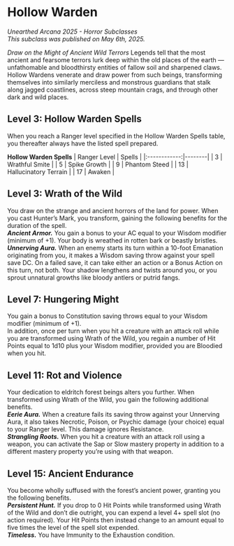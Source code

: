 # Hollow Warden
*Unearthed Arcana 2025 - Horror Subclasses*  
*This subclass was published on May 6th, 2025.*  

*Draw on the Might of Ancient Wild Terrors*
Legends tell that the most ancient and fearsome terrors lurk deep within the old places of the earth — unfathomable and bloodthirsty entities of fallow soil and sharpened claws. Hollow Wardens venerate and draw power from such beings, transforming themselves into similarly merciless and monstrous guardians that stalk along jagged coastlines, across steep mountain crags, and through other dark and wild places.

## Level 3: Hollow Warden Spells
When you reach a Ranger level specified in the Hollow Warden Spells table, you thereafter always have the listed spell prepared.

**Hollow Warden Spells**
| Ranger Level | Spells |
|:------------:|--------|
| 3            | Wrathful Smite |
| 5            | Spike Growth |
| 9            | Phantom Steed |
| 13           | Hallucinatory Terrain |
| 17           | Awaken |

## Level 3: Wrath of the Wild
You draw on the strange and ancient horrors of the land for power. When you cast Hunter’s Mark, you transform, gaining the following benefits for the duration of the spell.  
***Ancient Armor.*** You gain a bonus to your AC equal to your Wisdom modifier (minimum of +1). Your body is wreathed in rotten bark or beastly bristles.  
***Unnerving Aura.*** When an enemy starts its turn within a 10-foot Emanation originating from you, it makes a Wisdom saving throw against your spell save DC. On a failed save, it can take either an action or a Bonus Action on this turn, not both. Your shadow lengthens and twists around you, or you sprout unnatural growths like bloody antlers or putrid fangs.

## Level 7: Hungering Might
You gain a bonus to Constitution saving throws equal to your Wisdom modifier (minimum of +1).  
In addition, once per turn when you hit a creature with an attack roll while you are transformed using Wrath of the Wild, you regain a number of Hit Points equal to 1d10 plus your Wisdom modifier, provided you are Bloodied when you hit.

## Level 11: Rot and Violence
Your dedication to eldritch forest beings alters you further. When transformed using Wrath of the Wild, you gain the following additional benefits.  
***Eerie Aura.*** When a creature fails its saving throw against your Unnerving Aura, it also takes Necrotic, Poison, or Psychic damage (your choice) equal to your Ranger level. This damage ignores Resistance.  
***Strangling Roots.*** When you hit a creature with an attack roll using a weapon, you can activate the Sap or Slow mastery property in addition to a different mastery property you’re using with that weapon.

## Level 15: Ancient Endurance
You become wholly suffused with the forest’s ancient power, granting you the following benefits.  
***Persistent Hunt.*** If you drop to 0 Hit Points while transformed using Wrath of the Wild and don’t die outright, you can expend a level 4+ spell slot (no action required). Your Hit Points then instead change to an amount equal to five times the level of the spell slot expended.  
***Timeless.*** You have Immunity to the Exhaustion condition.